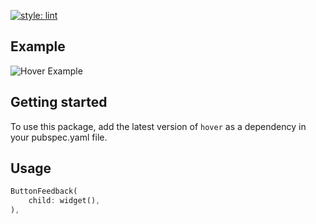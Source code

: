 
[![style: lint](https://img.shields.io/badge/style-lint-4BC0F5.svg)](https://pub.dev/packages/lint) 

## Example

![Hover Example](https://user-images.githubusercontent.com/61724325/154295360-82b1937e-d169-4abc-bc90-b6530fe84f78.gif)

## Getting started

To use this package, add the latest version of `hover` as a dependency in your pubspec.yaml file.

## Usage

```dart
ButtonFeedback(
    child: widget(),
),
```

<!-- ## Additional information -->

